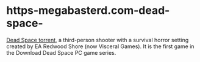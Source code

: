 # https-megabasterd.com-dead-space-
[Dead Space torrent](https://megabasterd.com/dead-space/), a third-person shooter with a survival horror setting created by EA Redwood Shore (now Visceral Games). It is the first game in the Download Dead Space PC game series.
